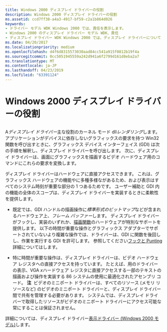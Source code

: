 ```yaml
---
title: Windows 2000 ディスプレイ ドライバーの役割
description: Windows 2000 ディスプレイ ドライバーの役割
ms.assetid: ccd7ff38-a4a3-4917-bf59-c2a1b864d026
keywords:
- ドライバー モデル WDK Windows 2000 では、責任を表示します。
- Windows 2000 のディスプレイ ドライバー モデル WDK、責任
- ディスプレイ ドライバー WDK Windows 2000 では、ディスプレイ ドライバーについて
ms.date: 04/20/2017
ms.localizationpriority: medium
ms.openlocfilehash: d4f6d8315573030aad84cc541a915f0812b19f4a
ms.sourcegitcommit: 0cc5051945559a242d941a6f2799d161d8eba2a7
ms.translationtype: MT
ms.contentlocale: ja-JP
ms.lasthandoff: 04/23/2019
ms.locfileid: "63391124"
---
```

# <a name="windows-2000-display-driver-responsibilities"></a>Windows 2000 ディスプレイ ドライバーの役割


## <span id="ddk_display_driver_responsibilities_gg"></span><span id="DDK_DISPLAY_DRIVER_RESPONSIBILITIES_GG"></span>


A*ディスプレイ ドライバー*主な役割のカーネル モード dll*レンダリング*します。 アプリケーションがデバイスに依存しないグラフィックスの要求を持つ Win32 関数を呼び出すときに、グラフィックス デバイス インターフェイス (GDI) は次の手順を解釈し、ディスプレイ ドライバーを呼び出します。 次に、ディスプレイ ドライバーは、画面にグラフィックスを描画するビデオ ハードウェア用のコマンドにこれらの要求を変換します。

ディスプレイ ドライバーはハードウェアに直接アクセスできます。 これは、グラフィックス ハードウェアの機能やに多種多様ながあるため、および表示はすべてのシステム時刻が重要な部分の 1 つあるためです。 ユーザー補助と GDI 内の機能の全体のスコープは、ディスプレイ ドライバーを実装するときに柔軟性を提供します。

-   既定では、GDI ハンドルの描画操作に*標準形式のビットマップ*などが含まれるハードウェア上、*フレーム バッファー*します。 ディスプレイ ドライバーがフックし、実装のいずれか、[描画関数](optional-display-driver-functions.md)のハードウェアが特別なサポートを提供します。 以下の時間が重要な操作とグラフィックス アダプターでサポートされていないより複雑な操作では、ドライバーは、GDI に関数を後回しし、作業を実行する GDI を許可します。 参照してください[フックと Punting](hooking-versus-punting.md)詳細についてはします。

-   特に時間が重要な操作は、ディスプレイ ドライバーは、ビデオ ハードウェア レジスタへの直接アクセスを持っています。 たとえば、用のドライバーの表示、VGA *x*ハードウェア レジスタに直接アクセスする一部のテキストの描画および操作を実装する 86 システムの使用に最適化されたアセンブリ コード。
    **注**  ビデオのミニポート ドライバーは、すべてのリソース (メモリ リソースなど) のビデオのミニポート ドライバーと、ディスプレイ ドライバー間で共有を管理する必要があります。 システムでは、ディスプレイ ドライバーで取得したリソースがビデオのミニポート ドライバーにアクセス可能な常にすることは保証されません。

     

詳細については、ディスプレイ ドライバー[表示ドライバー (Windows 2000 モデル)](display-drivers--windows-2000-model-.md)します。

 

 





